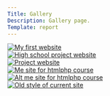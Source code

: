 ```yaml
---
Title: Gallery
Description: Gallery page.
Template: report
---
```


<div class="gallery-img">
    <a href="image/first.png">
        <picture>
            <source media="(max-width: 980px)" srcset="image/first.png?area=0,40,0,0&save-as=jpg&width=50%&q=30">
            <img src="image/first.png?area=0,40,0,0&save-as=jpg&width=70%&q=30" alt="My first website" href="image/first.png"> 
        </picture>
    </a>
</div>
<div class="gallery-img">
     <a href="image/gymnasie.png">
        <picture>
            <source media="(max-width: 980px)" srcset="image/gymnasie.png?area=0,20,0,20&save-as=jpg&width=50%&q=30">
            <img src="image/gymnasie.png?area=0,20,0,20&save-as=jpg&width=70%&q=30" alt="High school project website">
        </picture>
    </a>
</div>
<div class="gallery-img">
    <a href="image/proguitar.png">
        <picture>
            <source media="(max-width: 980px)" srcset="image/proguitar.png?area=0,20,0,20&save-as=jpg&width=50%&q=30">
            <img src="image/proguitar.png?area=0,20,0,20&save-as=jpg&width=70%&q=30" alt="Project website">
        </picture>
    </a>
</div>
<div class="gallery-img">
    <a href="image/htmlphp.png">
        <picture>
            <source media="(max-width: 980px)" srcset="image/htmlphp.png?area=0,20,0,20&save-as=jpg&width=50%&q=30">
            <img src="image/htmlphp.png?area=0,20,0,20&save-as=jpg&width=70%&q=30" alt="Me site for htmlphp course">
        </picture>
    </a>
</div>
<div class="gallery-img">
    <a href="image/htmlphp2.png">
        <picture>
            <source media="(max-width: 980px)" srcset="image/htmlphp2.png?area=0,20,0,20&save-as=jpg&width=50%&q=30">
            <img src="image/htmlphp2.png?area=0,20,0,20&save-as=jpg&width=70%&q=30" alt="Alt me site for htmlphp course">
        </picture>
    </a>
</div>
<div class="gallery-img">
    <a href="image/old.png">
        <picture>
            <source media="(max-width: 980px)" srcset="image/old.png?area=0,20,0,20&save-as=jpg&width=50%&q=30">
            <img src="image/old.png?area=0,20,0,20&save-as=jpg&width=70%&q=30" alt="Old style of current site">
        </picture>
    </a>
</div>
